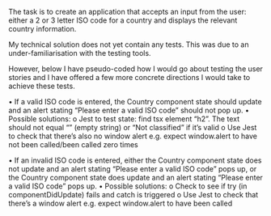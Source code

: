 The task is to create an application that accepts an input from the user: either a 2 or 3 letter ISO code for a country and displays the relevant country information.

My technical solution does not yet contain any tests. This was due to an under-familiarisation with the testing tools. 

However, below I have pseudo-coded how I would go about testing the user stories and I have offered a few more concrete directions I would take to achieve these tests.

•	If a valid ISO code is entered, the Country component state should update and an alert stating “Please enter a valid ISO code” should not pop up. 
•	Possible solutions:
o	Jest to test state: find tsx element “h2”. The text should not equal “” (empty string) or “Not classified” if it’s valid
o	Use Jest to check that there’s also no window alert e.g. expect window.alert to have not been called/been called zero times

•	If an invalid ISO code is entered, either the Country component state does not update and an alert stating “Please enter a valid ISO code” pops up, or the Country component state does update and an alert stating “Please enter a valid ISO code” pops up.
•	Possible solutions:
o	Check to see if try (in componentDidUpdate) fails and catch is triggered
o	Use Jest to check that there’s a window alert e.g. expect window.alert to have been called
